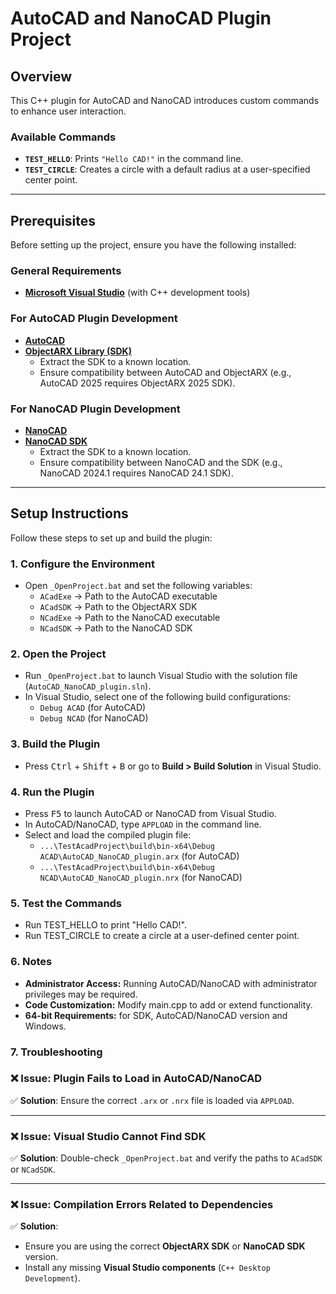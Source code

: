 # AutoCAD and NanoCAD Plugin Project  

## Overview  

This C++ plugin for AutoCAD and NanoCAD introduces custom commands to enhance user interaction.  

### Available Commands  
- **`TEST_HELLO`**: Prints `"Hello CAD!"` in the command line.  
- **`TEST_CIRCLE`**: Creates a circle with a default radius at a user-specified center point.  

---

## Prerequisites  

Before setting up the project, ensure you have the following installed:  

### General Requirements  
- **[Microsoft Visual Studio](https://visualstudio.microsoft.com/)** (with C++ development tools)  

### For AutoCAD Plugin Development  
- **[AutoCAD](https://www.autodesk.com/products/autocad/overview)**  
- **[ObjectARX Library (SDK)](https://aps.autodesk.com/developer/overview/autocad-objectarx-sdk-downloads)**  
  - Extract the SDK to a known location.  
  - Ensure compatibility between AutoCAD and ObjectARX (e.g., AutoCAD 2025 requires ObjectARX 2025 SDK).  

### For NanoCAD Plugin Development  
- **[NanoCAD](https://www.nanocad.ru/products/platforma/download/)**  
- **[NanoCAD SDK](https://developer.nanocad.ru/)**  
  - Extract the SDK to a known location.  
  - Ensure compatibility between NanoCAD and the SDK (e.g., NanoCAD 2024.1 requires NanoCAD 24.1 SDK).  

---

## Setup Instructions  

Follow these steps to set up and build the plugin:  

### 1. Configure the Environment  
- Open `_OpenProject.bat` and set the following variables:  
  - `ACadExe` → Path to the AutoCAD executable  
  - `ACadSDK` → Path to the ObjectARX SDK  
  - `NCadExe` → Path to the NanoCAD executable  
  - `NCadSDK` → Path to the NanoCAD SDK  

### 2. Open the Project  
- Run `_OpenProject.bat` to launch Visual Studio with the solution file (`AutoCAD_NanoCAD_plugin.sln`).  
- In Visual Studio, select one of the following build configurations:  
  - `Debug ACAD` (for AutoCAD)  
  - `Debug NCAD` (for NanoCAD)  

### 3. Build the Plugin  
- Press <kbd>Ctrl</kbd> + <kbd>Shift</kbd> + <kbd>B</kbd> or go to **Build > Build Solution** in Visual Studio.  

### 4. Run the Plugin  
- Press <kbd>F5</kbd> to launch AutoCAD or NanoCAD from Visual Studio.  
- In AutoCAD/NanoCAD, type `APPLOAD` in the command line.  
- Select and load the compiled plugin file:  
  - `...\TestAcadProject\build\bin-x64\Debug ACAD\AutoCAD_NanoCAD_plugin.arx` (for AutoCAD)  
  - `...\TestAcadProject\build\bin-x64\Debug NCAD\AutoCAD_NanoCAD_plugin.nrx` (for NanoCAD)  

### 5. Test the Commands  
 - Run TEST_HELLO to print "Hello CAD!".
 - Run TEST_CIRCLE to create a circle at a user-defined center point.

### 6. Notes
 - **Administrator Access:** Running AutoCAD/NanoCAD with administrator privileges may be required.
 - **Code Customization:** Modify main.cpp to add or extend functionality.
 - **64-bit Requirements:** for SDK, AutoCAD/NanoCAD version and Windows.

### 7. Troubleshooting
### ❌ Issue: Plugin Fails to Load in AutoCAD/NanoCAD  
✅ **Solution**: Ensure the correct `.arx` or `.nrx` file is loaded via `APPLOAD`.  

---

### ❌ Issue: Visual Studio Cannot Find SDK  
✅ **Solution**: Double-check `_OpenProject.bat` and verify the paths to `ACadSDK` or `NCadSDK`.  

---

### ❌ Issue: Compilation Errors Related to Dependencies  
✅ **Solution**:  
- Ensure you are using the correct **ObjectARX SDK** or **NanoCAD SDK** version.  
- Install any missing **Visual Studio components** (`C++ Desktop Development`).  

